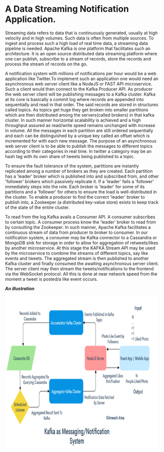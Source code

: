 # A Data Streaming Notification Application.
Streaming data refers to data that is continuously generated, usually at high velocity and in high volumes. Such data is
often from  multiple sources. To ingest and process such a high load of real time data, a streaming data pipeline 
is needed. Apache Kafka is one platform that facilitates such an architecture. It is an open source distributed data 
streaming platform where one can publish, subscribe to a stream of records, store the records and process the stream of
records on the go.

A notification system with millions of notifications per hour would be a web application like Twitter.To implement such
an application one would need an asynchronous web server client like  a NodeJS or FAST API microservice. Such a client 
would then connect to the Kafka Producer API. As producer the web server client will be publishing messages to a Kafka 
cluster. Kafka at its core is basically a commit log where records are appended into sequentially and read in that order.
The said records are stored in structures called topics. As topics get huge they get broken into smaller partitions which
are then distributed among the servers(called brokers) in that kafka cluster. In such manner horizontal scalability is 
achieved and a high throughput assured as read/write speed remains unchanged with increase in volume. All the messages 
in each partition are still ordered sequentially and each can be distinguished by a unique key called an offset which is
incremented for with each new message. The purpose of an asynchronous web server client is to be able to publish the
messages to different topics according to their categories in real time. In twitter a category may be an hash tag 
with its own share of tweets being published to a topic.  

To ensure the fault tolerance of the system, partitions are instantly replicated among a number of brokers as they are 
created. Each partition has a 'leader' broker which is published into and subscribed from, and other 'follower' brokers 
which passively replicate it. If a 'leader' fails a 'follower' immediately steps into the role. Each broker is 'leader'
for some of its partitions and a 'follower' for others to ensure the load is well-distributed in the cluster. To enable 
a producer to find the correct 'leader' broker to publish into, a Zookeeper (a distributed key-value store) exists to 
keep track of the state of the entire cluster.

To read from the log Kafka avails a Consumer API. A consumer subscribes to certain topic. A consumer process know the
'leader' broker to read from by consulting the Zookeeper. In such manner, Apache Kafka facilitates a continuous stream 
of data from producer to broker to consumer. In our notification system, a consumer may be Kafka connector to a Cassandra
or MongoDB sink for storage in order to allow for aggregation of retweets/likes by another microservice. At this stage
the KAFKA Stream API may be used by the microservice to combine the streams of different topics, say like events and tweets.
The aggregated stream is then published to another Kafka cluster and finally consumed the awaiting asynchronous 
server client. The server client may then stream the tweets/notifications to the frontend via the WebSocket protocol.
All this is done at near network speed from the moment a tweet is posted/a like event occurs.

_**An illustration**_

<img src="kafka.png" alt="kafka_illustration" height="500" width="500">







  




 

